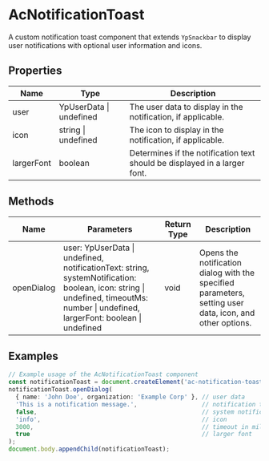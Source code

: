 # AcNotificationToast

A custom notification toast component that extends `YpSnackbar` to display user notifications with optional user information and icons.

## Properties

| Name       | Type                     | Description                                                                 |
|------------|--------------------------|-----------------------------------------------------------------------------|
| user       | YpUserData \| undefined  | The user data to display in the notification, if applicable.                |
| icon       | string \| undefined      | The icon to display in the notification, if applicable.                     |
| largerFont | boolean                  | Determines if the notification text should be displayed in a larger font.   |

## Methods

| Name        | Parameters                                                                                                      | Return Type | Description                                                                                           |
|-------------|-----------------------------------------------------------------------------------------------------------------|-------------|-------------------------------------------------------------------------------------------------------|
| openDialog  | user: YpUserData \| undefined, notificationText: string, systemNotification: boolean, icon: string \| undefined, timeoutMs: number \| undefined, largerFont: boolean \| undefined | void        | Opens the notification dialog with the specified parameters, setting user data, icon, and other options. |

## Examples

```typescript
// Example usage of the AcNotificationToast component
const notificationToast = document.createElement('ac-notification-toast') as AcNotificationToast;
notificationToast.openDialog(
  { name: 'John Doe', organization: 'Example Corp' }, // user data
  'This is a notification message.',                  // notification text
  false,                                              // system notification flag
  'info',                                             // icon
  3000,                                               // timeout in milliseconds
  true                                                // larger font
);
document.body.appendChild(notificationToast);
```